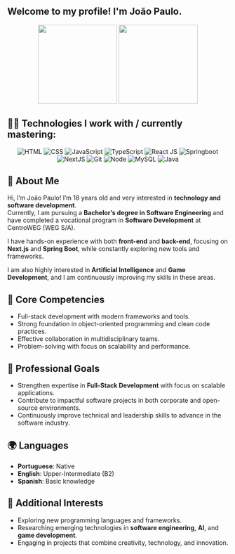## Welcome to my profile! I'm João Paulo.

<div align="center">
  <img height="180em" src="https://github-readme-stats.vercel.app/api?username=jpgomesr&theme=dark" />
  <img height="180em" src="https://github-readme-stats.vercel.app/api/top-langs/?username=jpgomesr&layout=compact&card_width=300&theme=dark" />
</div>


## 👨‍💻 Technologies I work with / currently mastering:

<div align="center">
  <div>
    <img title="HTML-5" alt="HTML" src="https://img.shields.io/badge/HTML5-E34F26?style=for-the-badge&logo=html5&logoColor=white" />
    <img title="CSS-3" alt="CSS" src="https://img.shields.io/badge/CSS3-1572B6?style=for-the-badge&logo=css3&logoColor=white" />
    <img title="JavaScript" alt="JavaScript" src="https://img.shields.io/badge/JavaScript-F7DF1E?style=for-the-badge&logo=javascript&logoColor=black" />
    <img alt="TypeScript" src="https://img.shields.io/badge/TypeScript-007ACC?style=for-the-badge&logo=typescript&logoColor=white">
    <img title="ReactJS" alt="React JS" src="https://img.shields.io/badge/ReactJs-20232A?style=for-the-badge&logo=react&logoColor=61DAFB" />
    <img title="Spring Boot" alt="Springboot" src="https://img.shields.io/badge/Springboot-6DB33F?style=for-the-badge&logo=spring-boot&logoColor=white" />
  </div>
  
  <div>
    <img alt="NextJS" src="https://img.shields.io/badge/next.js-000000?style=for-the-badge&logo=nextdotjs&logoColor=white">
    <img title="Git" alt="Git" src="https://img.shields.io/badge/Git-F05032?style=for-the-badge&logo=git&logoColor=white" />
    <img title="Node.js" alt="Node" src="https://img.shields.io/badge/Node.js-43853D?style=for-the-badge&logo=node.js&logoColor=white" />
    <img title="MySQL" alt="MySQL" src="https://img.shields.io/badge/MySQL-4479A1?style=for-the-badge&logo=mysql&logoColor=white" />
    <img title="Java" alt="Java" src="https://img.shields.io/badge/Java-ED8B00?style=for-the-badge&logo=openjdk&logoColor=white" />
  </div>
</div>


## 📖 About Me

Hi, I’m João Paulo! I’m 18 years old and very interested in **technology and software development**.  
Currently, I am pursuing a **Bachelor’s degree in Software Engineering** and have completed a vocational program in **Software Development** at CentroWEG (WEG S/A).  

I have hands-on experience with both **front-end** and **back-end**, focusing on **Next.js** and **Spring Boot**, while constantly exploring new tools and frameworks.  

I am also highly interested in **Artificial Intelligence** and **Game Development**, and I am continuously improving my skills in these areas.  


## 🌟 Core Competencies
- Full-stack development with modern frameworks and tools.  
- Strong foundation in object-oriented programming and clean code practices.  
- Effective collaboration in multidisciplinary teams.  
- Problem-solving with focus on scalability and performance.  


## 🎯 Professional Goals
- Strengthen expertise in **Full-Stack Development** with focus on scalable applications.  
- Contribute to impactful software projects in both corporate and open-source environments.  
- Continuously improve technical and leadership skills to advance in the software industry.  


## 🌍 Languages
- **Portuguese**: Native  
- **English**: Upper-Intermediate (B2)  
- **Spanish**: Basic knowledge  


## 📌 Additional Interests
- Exploring new programming languages and frameworks.  
- Researching emerging technologies in **software engineering**, **AI**, and **game development**.  
- Engaging in projects that combine creativity, technology, and innovation.  
